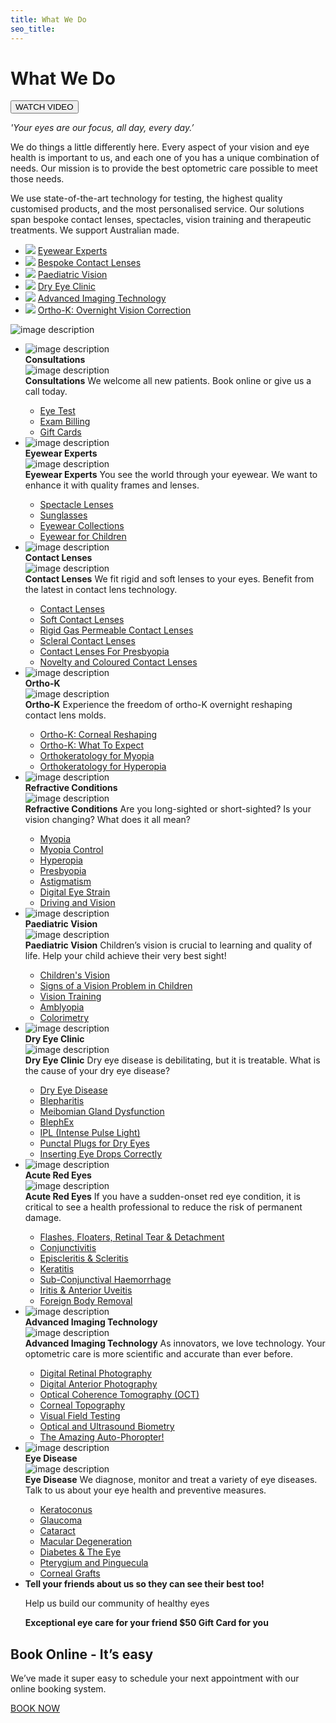 ```yaml
---
title: What We Do
seo_title:
---
```


<div class="who-we-are__header content-section simple-section content-section--white-color content-section--with-overlay white--overlay text-center" style="background-image: url(/assets/images/WHAT_WE-DO_HeaderImage.jpg);">
<div class="container">
<div class="content-section__haeding video-section__heading">
<h1 class="haeding__top-text top-text--small">What We Do</h1>
</div>
<div class="main-video__container" hidden>
<video id="main-video" class="video-js vjs-default-skin vjs-big-play-centered" controls preload="auto" data-setup='{"fluid":true}'>
<source src="/assets/videos/what-we-do.mp4" type='video/mp4' />
</video>
</div>
<button id="play-video-button" onclick="playMainVideo();" class="btn btn--transparent">WATCH VIDEO</button>
</div>
</div>
<div class="intro-section" style="background-image: url(/assets/images/intro-bg.png);">
<div class="container">
<div class="intro-section__wrap">
<div class="intro-section__row">
<div class="intro-section__col intro-section__col_content">
<p><em>'Your eyes are our focus, all day, every day.’</em></p>
<p>We do things a little differently here. Every aspect of your vision and eye health is important to us, and each one of you has a unique combination of needs. Our mission is to provide the best optometric care possible to meet those needs. </p>
<p>We use state-of-the-art technology for testing, the highest quality customised products, and the most personalised service. Our solutions span bespoke contact lenses, spectacles, vision training and therapeutic treatments. We support Australian made.</p></div>
<div class="intro-section__col intro-section__col_sidebar">
<ul class="intro-section__list">
<li>
<span class="ico-holder">
<img src="/assets/images/icon01.png">
</span>
<a href="/what-we-do/eyewear-collections">
<span class="list-text">Eyewear Experts</span>
</a>
</li>
<li>
<span class="ico-holder">
<img src="/assets/images/icon02.png">
</span>
<a href="/what-we-do/contact-lenses">
<span class="list-text">Bespoke Contact Lenses</span>
</a>
</li>
<li>
<span class="ico-holder">
<img src="/assets/images/icon03.png">
</span>
<a href="/what-we-do/childrens-vision">
<span class="list-text">Paediatric Vision</span>
</a>
</li>
<li>
<span class="ico-holder">
<img src="/assets/images/icon04.png">
</span>
<a href="/what-we-do/dry-eye-disease">
<span class="list-text">Dry Eye Clinic</span>
</a>
</li>
<li>
<span class="ico-holder">
<img src="/assets/images/icon05.png">
</span>
<a href="/what-we-do/oct">
<span class="list-text">Advanced Imaging Technology</span>
</a>
</li>
<li>
<span class="ico-holder">
<img src="/assets/images/icon06.png">
</span>
<a href="/what-we-do/orthokeratology-corneal-reshaping">
<span class="list-text">Ortho-K: Overnight  Vision Correction</span>
</a>
</li>
</ul>
</div>
</div>
</div>
</div>
<span class="intro-section__rectangle">
<img src="/assets/images/rectangle-img.png" alt="image description">
</span>
</div>
<div class="what-we-do-section">
<ul class="what-we-do-list">
<li class="what-we-do-box">
<div class="what-we-do-inner hover-elem" style="background-image: url(/assets/images/1-Consultations.jpg);">
<div class="overlay"  >
<div class="services__icon">
<img src="/assets/images/icon01.png" alt="image description">
</div>
<strong class="services__title">Consultations </strong>
</div>
<div class="what-we-do-inner__rollover opener">
<div class="what-we-do-inner__rollover__box">
<div class="what-we-do-inner__icon">
<img src="/assets/images/icon01.png" alt="image description">
</div>
<strong class="name">Consultations</strong>
<span class="description">We welcome all new patients. Book online or give us a call today.</span>
<ul class="links">
<li><a href="/what-we-do/eye-exam"> Eye Test</a></li>
<li><a href="/what-we-do/exam-billing"> Exam Billing</a></li>
<li><a href="/what-we-do/gift-cards"> Gift Cards</a></li>
</ul>
</div>
</div>
</div>
</li>
<li class="what-we-do-box">
<div class="what-we-do-inner hover-elem" style="background-image: url(/assets/images/2-EyewearExperts.jpg);">
<div class="overlay"  >
<div class="services__icon">
<img src="/assets/images/icon07.png" alt="image description">
</div>
<strong class="services__title">Eyewear Experts </strong>
</div>
<div class="what-we-do-inner__rollover opener">
<div class="what-we-do-inner__rollover__box">
<div class="what-we-do-inner__icon">
<img src="/assets/images/icon07.png" alt="image description">
</div>
<strong class="name">Eyewear Experts</strong>
<span class="description">You see the world through your eyewear. We want to enhance it with quality frames and lenses.</span>
<ul class="links">
<li><a href="/what-we-do/glasses"> Spectacle Lenses</a></li>
<li><a href="/what-we-do/sunglasses"> Sunglasses</a></li>
<li><a href="/what-we-do/eyewear-collections"> Eyewear Collections</a></li>
<li><a href="/what-we-do/childrens-eyewear"> Eyewear for Children</a></li>
</ul>
</div>
</div>
</div>
</li>
<li class="what-we-do-box">
<div class="what-we-do-inner hover-elem" style="background-image: url(/assets/images/3-ContactLenses.jpg);">
<div class="overlay"  >
<div class="services__icon">
<img src="/assets/images/icon02.png" alt="image description">
</div>
<strong class="services__title">Contact Lenses </strong>
</div>
<div class="what-we-do-inner__rollover opener">
<div class="what-we-do-inner__rollover__box">
<div class="what-we-do-inner__icon">
<img src="/assets/images/icon02.png" alt="image description">
</div>
<strong class="name">Contact Lenses</strong>
<span class="description">We fit rigid and soft lenses to your eyes. Benefit from the latest in contact lens technology.</span>
<ul class="links">
<li><a href="/what-we-do/contact-lenses"> Contact Lenses</a></li>
<li><a href="/what-we-do/soft-contact-lenses"> Soft Contact Lenses</a></li>
<li><a href="/what-we-do/gas-permeable-contact-lenses"> Rigid Gas Permeable Contact Lenses</a></li>
<li><a href="/what-we-do/scleral-contact-lenses"> Scleral Contact Lenses</a></li>
<li><a href="/what-we-do/contact-lenses-for-presbyopia"> Contact Lenses For Presbyopia</a></li>
<li><a href="/what-we-do/novelty-and-coloured-contact-lenses"> Novelty and Coloured Contact Lenses</a></li>
</ul>
</div>
</div>
</div>
</li>
<li class="what-we-do-box">
<div class="what-we-do-inner hover-elem" style="background-image: url(/assets/images/4-Ortho-K.jpg);">
<div class="overlay"  >
<div class="services__icon">
<img src="/assets/images/icon06.png" alt="image description">
</div>
<strong class="services__title">Ortho-K </strong>
</div>
<div class="what-we-do-inner__rollover opener">
<div class="what-we-do-inner__rollover__box">
<div class="what-we-do-inner__icon">
<img src="/assets/images/icon06.png" alt="image description">
</div>
<strong class="name">Ortho-K</strong>
<span class="description">Experience the freedom of ortho-K overnight reshaping contact lens molds.</span>
<ul class="links">
<li><a href="/what-we-do/orthokeratology-corneal-reshaping"> Ortho-K: Corneal Reshaping</a></li>
<li><a href="/what-we-do/ortho-k-what-to-expect"> Ortho-K: What To Expect</a></li>
<li><a href="/what-we-do/orthokeratology-for-myopia"> Orthokeratology for Myopia</a></li>
<li><a href="/what-we-do/orthokeratology-for-hyperopia"> Orthokeratology for Hyperopia</a></li>
</ul>
</div>
</div>
</div>
</li>
<li class="what-we-do-box">
<div class="what-we-do-inner hover-elem" style="background-image: url(/assets/images/5-RefractiveConditions.jpg);">
<div class="overlay"  >
<div class="services__icon">
<img src="/assets/images/icon08.png" alt="image description">
</div>
<strong class="services__title">Refractive Conditions </strong>
</div>
<div class="what-we-do-inner__rollover opener">
<div class="what-we-do-inner__rollover__box">
<div class="what-we-do-inner__icon">
<img src="/assets/images/icon08.png" alt="image description">
</div>
<strong class="name">Refractive Conditions</strong>
<span class="description">Are you long-sighted or short-sighted? Is your vision changing? What does it all mean?</span>
<ul class="links">
<li><a href="/what-we-do/myopia"> Myopia</a></li>
<li><a href="/what-we-do/myopia-control"> Myopia Control</a></li>
<li><a href="/what-we-do/hyperopia"> Hyperopia</a></li>
<li><a href="/what-we-do/presbyopia"> Presbyopia</a></li>
<li><a href="/what-we-do/astigmatism"> Astigmatism</a></li>
<li><a href="/what-we-do/digital-eye-strain"> Digital Eye Strain</a></li>
<li><a href="/what-we-do/driving-and-vision"> Driving and Vision</a></li>
</ul>
</div>
</div>
</div>
</li>
<li class="what-we-do-box">
<div class="what-we-do-inner hover-elem" style="background-image: url(/assets/images/6-PaediatricVision.jpg);">
<div class="overlay"  >
<div class="services__icon">
<img src="/assets/images/icon03.png" alt="image description">
</div>
<strong class="services__title">Paediatric Vision </strong>
</div>
<div class="what-we-do-inner__rollover opener">
<div class="what-we-do-inner__rollover__box">
<div class="what-we-do-inner__icon">
<img src="/assets/images/icon03.png" alt="image description">
</div>
<strong class="name">Paediatric Vision</strong>
<span class="description">Children’s vision is crucial to learning and quality of life. Help your child achieve their very best sight!</span>
<ul class="links">
<li><a href="/what-we-do/childrens-vision"> Children's Vision</a></li>
<li><a href="/what-we-do/signs-of-vision-problem-children"> Signs of a Vision Problem in Children</a></li>
<li><a href="/what-we-do/vision-training"> Vision Training</a></li>
<li><a href="/what-we-do/amblyopia"> Amblyopia</a></li>
<li><a href="/what-we-do/colorimetry"> Colorimetry</a></li>
</ul>
</div>
</div>
</div>
</li>
<li class="what-we-do-box">
<div class="what-we-do-inner hover-elem" style="background-image: url(/assets/images/7-DryEyeClinic.jpg);">
<div class="overlay"  >
<div class="services__icon">
<img src="/assets/images/icon04.png" alt="image description">
</div>
<strong class="services__title">Dry Eye Clinic </strong>
</div>
<div class="what-we-do-inner__rollover opener">
<div class="what-we-do-inner__rollover__box">
<div class="what-we-do-inner__icon">
<img src="/assets/images/icon04.png" alt="image description">
</div>
<strong class="name">Dry Eye Clinic</strong>
<span class="description">Dry eye disease is debilitating, but it is treatable. What is the cause of your dry eye disease?</span>
<ul class="links">
<li><a href="/what-we-do/dry-eye-disease"> Dry Eye Disease</a></li>
<li><a href="/what-we-do/blepharitis"> Blepharitis</a></li>
<li><a href="/what-we-do/meibomian-gland-dysfunction"> Meibomian Gland Dysfunction</a></li>
<li><a href="/what-we-do/blephex"> BlephEx</a></li>
<li><a href="/what-we-do/ipl"> IPL (Intense Pulse Light)</a></li>
<li><a href="/what-we-do/punctal-plugs"> Punctal Plugs for Dry Eyes</a></li>
<li><a href="/what-we-do/eye-drops"> Inserting Eye Drops Correctly</a></li>
</ul>
</div>
</div>
</div>
</li>
<li class="what-we-do-box">
<div class="what-we-do-inner hover-elem" style="background-image: url(/assets/images/8-AcuteRedEyes.jpg);">
<div class="overlay"  >
<div class="services__icon">
<img src="/assets/images/icon09.png" alt="image description">
</div>
<strong class="services__title">Acute Red Eyes </strong>
</div>
<div class="what-we-do-inner__rollover opener">
<div class="what-we-do-inner__rollover__box">
<div class="what-we-do-inner__icon">
<img src="/assets/images/icon09.png" alt="image description">
</div>
<strong class="name">Acute Red Eyes</strong>
<span class="description">If you have a sudden-onset red eye condition, it is critical to see a health professional to reduce the risk of permanent damage.</span>
<ul class="links">
<li><a href="/what-we-do/flashes-floaters-retinal-tear-detachment"> Flashes, Floaters, Retinal Tear & Detachment</a></li>
<li><a href="/what-we-do/conjunctivitis"> Conjunctivitis</a></li>
<li><a href="/what-we-do/episcleritis-and-scleritis"> Episcleritis & Scleritis</a></li>
<li><a href="/what-we-do/keratitis"> Keratitis</a></li>
<li><a href="/what-we-do/sub-conjunctival-haemorrhage"> Sub-Conjunctival Haemorrhage</a></li>
<li><a href="/what-we-do/iritis-and-anterior-uveitis"> Iritis & Anterior Uveitis</a></li>
<li><a href="/what-we-do/foreign-body-removal"> Foreign Body Removal</a></li>
</ul>
</div>
</div>
</div>
</li>
<li class="what-we-do-box">
<div class="what-we-do-inner hover-elem" style="background-image: url(/assets/images/9-AdvancedImagingTechnology.jpg);">
<div class="overlay"  >
<div class="services__icon">
<img src="/assets/images/icon05.png" alt="image description">
</div>
<strong class="services__title">Advanced Imaging Technology </strong>
</div>
<div class="what-we-do-inner__rollover opener">
<div class="what-we-do-inner__rollover__box">
<div class="what-we-do-inner__icon">
<img src="/assets/images/icon05.png" alt="image description">
</div>
<strong class="name">Advanced Imaging Technology</strong>
<span class="description">As innovators, we love technology. Your optometric care is more scientific and accurate than ever before.</span>
<ul class="links">
<li><a href="/what-we-do/retinal-photography"> Digital Retinal Photography</a></li>
<li><a href="/what-we-do/anterior-imaging"> Digital Anterior Photography</a></li>
<li><a href="/what-we-do/oct"> Optical Coherence Tomography (OCT)</a></li>
<li><a href="/what-we-do/corneal-topography"> Corneal Topography</a></li>
<li><a href="/what-we-do/visual-field-testing"> Visual Field Testing</a></li>
<li><a href="/what-we-do/optical-biometry"> Optical and Ultrasound Biometry</a></li>
<li><a href="/what-we-do/auto-phoropter"> The Amazing Auto-Phoropter!</a></li>
</ul>
</div>
</div>
</div>
</li>
<li class="what-we-do-box">
<div class="what-we-do-inner hover-elem" style="background-image: url(/assets/images/10-EyeDisease.jpg);">
<div class="overlay"  >
<div class="services__icon">
<img src="/assets/images/icon10.png" alt="image description">
</div>
<strong class="services__title">Eye Disease </strong>
</div>
<div class="what-we-do-inner__rollover opener">
<div class="what-we-do-inner__rollover__box">
<div class="what-we-do-inner__icon">
<img src="/assets/images/icon10.png" alt="image description">
</div>
<strong class="name">Eye Disease</strong>
<span class="description">We diagnose, monitor and treat a variety of eye diseases. Talk to us about your eye health and preventive measures.</span>
<ul class="links">
<li><a href="/what-we-do/keratoconus"> Keratoconus</a></li>
<li><a href="/what-we-do/glaucoma"> Glaucoma</a></li>
<li><a href="/what-we-do/cataract"> Cataract</a></li>
<li><a href="/what-we-do/macular-degeneration"> Macular Degeneration</a></li>
<li><a href="/what-we-do/diabetes-and-the-eye"> Diabetes & The Eye</a></li>
<li><a href="/what-we-do/pterygium-pinguecula"> Pterygium and Pinguecula</a></li>
<li><a href="/what-we-do/corneal-grafts"> Corneal Grafts</a></li>
</ul>
</div>
</div>
</div>
</li>
<li class="what-we-do-box what-we-do-box-double">
<div class="what-we-do-inner hover-elem" style="background-image: url('/assets/images/img30-lilac.jpg');">
<div class="container">
<div class="content-section--white-color">
<div class="content-section__haeding haeding__with-extra-border">
<strong class="haeding__top-text top-text--small">Tell your friends about us so they can see their best too!</strong>
<p>Help us build our community of healthy eyes</p>
</div>
<strong class="promo-text">Exceptional eye care for your friend <span>$50 Gift Card for you</span></strong>
</div>
</div>
</div>
</li>
</ul>
</div>
<div class="content-section online-book-section"
 style="background-image: url(/assets/images/img38.jpg);">
<div class="container">
<div class="online-box">
<div class="online-box-heading">
<h2>Book Online - It’s easy</h2>
</div>
<p>We’ve made it super easy to schedule your next appointment with our online booking system.</p>
<a href="/contact" class="btn btn--light-blue">BOOK NOW</a>
</div>
</div>
</div>
